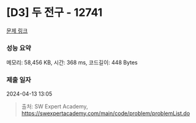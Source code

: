 # [D3] 두 전구 - 12741 

[문제 링크](https://swexpertacademy.com/main/code/problem/problemDetail.do?contestProbId=AXuUo_Tqs9kDFARa) 

### 성능 요약

메모리: 58,456 KB, 시간: 368 ms, 코드길이: 448 Bytes

### 제출 일자

2024-04-13 13:05



> 출처: SW Expert Academy, https://swexpertacademy.com/main/code/problem/problemList.do